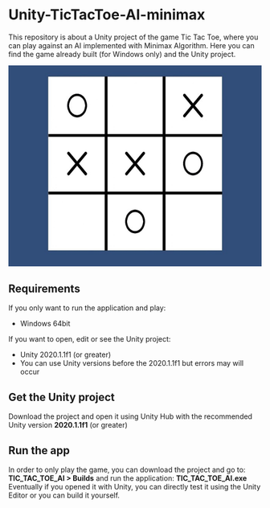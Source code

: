 # Unity-TicTacToe-AI-minimax
This repository is about a Unity project of the game Tic Tac Toe, where you can play against an AI implemented with Minimax Algorithm.
Here you can find the game already built (for Windows only) and the Unity project.

![screenshot](screenshots/screenshot-tictactoe_50.jpg)

## Requirements

If you only want to run the application and play:
 - Windows 64bit

If you want to open, edit or see the Unity project:
 - Unity 2020.1.1f1 (or greater)
 - You can use Unity versions before the 2020.1.1f1 but errors may will occur

## Get the Unity project

Download the project and open it using Unity Hub with the recommended Unity version **2020.1.1f1** (or greater)

## Run the app

In order to only play the game, you can download the project and go to: **TIC_TAC_TOE_AI > Builds** and run the application: **TIC_TAC_TOE_AI.exe**
Eventually if you opened it with Unity, you can directly test it using the Unity Editor or you can build it yourself.
